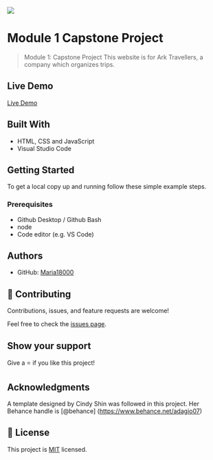 
![](https://img.shields.io/badge/Microverse-blueviolet)

# Module 1 Capstone Project

> Module 1: Capstone Project
  This website is for Ark Travellers, a company which organizes trips. 

## Live Demo
  [Live Demo](https://maria18000.github.io/Module-1-Capstone-Project/)

## Built With

- HTML, CSS and JavaScript
- Visual Studio Code

## Getting Started

To get a local copy up and running follow these simple example steps.

### Prerequisites
- Github Desktop / Github Bash 
- node
- Code editor (e.g. VS Code)

## Authors

- GitHub: [Maria18000](https://github.com/Maria18000)

## 🤝 Contributing

Contributions, issues, and feature requests are welcome!

Feel free to check the [issues page](../../issues/).

## Show your support

Give a ⭐️ if you like this project!

## Acknowledgments
A template designed by Cindy Shin was followed in this project. 
Her Behance handle is [@behance] (https://www.behance.net/adagio07)

## 📝 License

This project is [MIT](./MIT.md) licensed.


